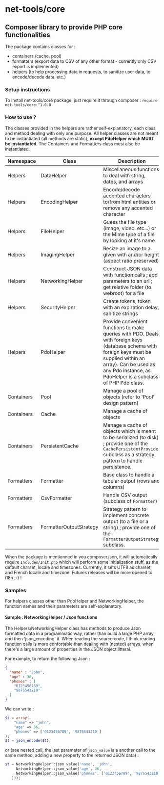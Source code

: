 # net-tools/core

## Composer library to provide PHP core functionalities

The package contains classes for :
- containers (cache, pool)
- formatters (export data to CSV of any other format - currently only CSV export is implemented)
- helpers (to help processing data in requests, to sanitize user data, to encode/decode data, etc.)


### Setup instructions

To install net-tools/core package, just require it through composer : `require net-tools/core:^1.0.0`


### How to use ?

The classes provided in the helpers are rather self-explanatory, each class and method dealing with only one purpose. All helper classes are not meant to be instantiated (all methods are static), **except PdoHelper which MUST be instantiated**. The Containers and Formatters class must also be instantiated.

Namespace | Class              |  Description
----------|--------------------|----------------
Helpers   | DataHelper         | Miscellaneous functions to deal with string, dates, and arrays
Helpers   | EncodingHelper     | Encode/decode accented characters to/from html entities or remove any accented character
Helpers   | FileHelper         | Guess the file type (image, video, etc...) or the Mime type of a file by looking at it's name
Helpers   | ImagingHelper      | Resize an image to a given with and/or height (aspect ratio preserved)
Helpers   | NetworkingHelper   | Construct JSON data with function calls ; add parameters to an url ; get relative folder (to webroot) for a file
Helpers   | SecurityHelper     | Create tokens, token with an expiration delay, sanitize strings
Helpers   | PdoHelper          | Provide convenient functions to make queries with PDO. Deals with foreign keys (database schema with foreign keys must be supplied within an array). Can be used as any Pdo instance, as PdoHelper is a subclass of PHP Pdo class.
Containers| Pool               | Manage a pool of objects (refer to 'Pool' design pattern)
Containers| Cache              | Manage a cache of objects 
Containers| PersistentCache    | Manage a cache of objects which is meant to be serialized (to disk) ; provide one of the `CachePersistentProvider` subclass as a strategy pattern to handle persistence.
Formatters| Formatter          | Base class to handle a tabular output (rows and columns)
Formatters| CsvFormatter       | Handle CSV output (subclass of `Formatter`)
Formatters| FormatterOutputStrategy    | Strategy pattern to implement concrete output (to a file or a string) ; provide one of the `FormatterOutputStrategy` subclass.

When the package is mentionned in you composer.json, it will automatically require `Includes/Init.php` which will perform some initialization stuff, as the default charset, locale and timezones. Currently, it sets UTF8 as charset, and French locale and timezone. Futures releases will be more opened to i18n ;-) !



### Samples 

For helpers classes other than PdoHelper and NetworkingHelper, the function names and their parameters are self-explanatory.

#### Sample : NetworkingHelper / Json functions

The Helpers\NetworkingHelper class has methods to produce Json formatted data in a programmatic way, rather than build a large PHP array and then 'json_encoding' it. When reading the source code, I think reading function calls is more confortable than dealing with (nested) arrays, when there's a large amount of properties in the JSON object litteral.

For example, to return the following Json :
```json
{
  "name" : "John",
  "age" : 36,
  "phones" : [
    "0123456789",
    "9876543210"
  ]
}
```
We can write : 
```php
$t = array(
    "name" => "john",
    "age" => 36,
    "phones" => ['0123456789', '9876543210']
);
$t = json_encode($t);
```

or (see nested call, the last parameter of `json_value` is a another call to the same method, adding a new property to the returned JSON data) :
```php
$t = NetworkingHelper::json_value('name', 'john', 
     NetworkingHelper::json_value('age', 36, 
     NetworkingHelper::json_value('phones', ['0123456789', '9876543210']
   )));
```
